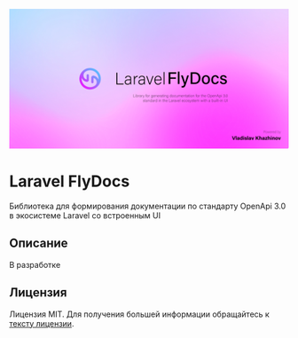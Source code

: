 
<p align="center"><img src="/art/header.jpg" alt="Social Card of Laravel FlyDocs"></p>

# Laravel FlyDocs

Библиотека для формирования документации по стандарту OpenApi 3.0 в экосистеме Laravel со встроенным UI

## Описание

В разработке

## Лицензия

Лицензия MIT. Для получения большей информации обращайтесь к [тексту лицензии](LICENSE.md).
